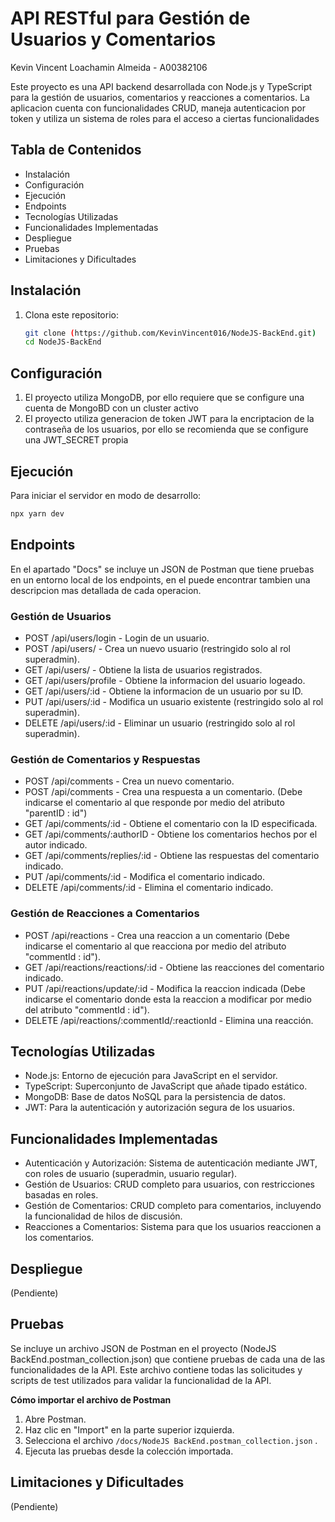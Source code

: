 # API RESTful para Gestión de Usuarios y Comentarios
Kevin Vincent Loachamin Almeida - A00382106


Este proyecto es una API backend desarrollada con Node.js y TypeScript para la gestión de usuarios, comentarios y reacciones a comentarios. La aplicacion cuenta con funcionalidades CRUD, maneja autenticacion por token y utiliza un sistema de roles para el acceso a ciertas funcionalidades 

## Tabla de Contenidos
- Instalación
- Configuración
- Ejecución
- Endpoints
- Tecnologías Utilizadas
- Funcionalidades Implementadas
- Despliegue
- Pruebas
- Limitaciones y Dificultades

## Instalación

1. Clona este repositorio:
    ```bash
    git clone (https://github.com/KevinVincent016/NodeJS-BackEnd.git)
    cd NodeJS-BackEnd
    ```

## Configuración

1. El proyecto utiliza MongoDB, por ello requiere que se configure una cuenta de MongoBD con un cluster activo
2. El proyecto utiliza generacion de token JWT para la encriptacion de la contraseña de los usuarios, por ello se recomienda que se configure una JWT_SECRET propia

## Ejecución

Para iniciar el servidor en modo de desarrollo:

```bash
npx yarn dev
```

## Endpoints
En el apartado "Docs" se incluye un JSON de Postman que tiene pruebas en un entorno local de los endpoints, en el puede encontrar tambien una descripcion mas detallada de cada operacion.

### Gestión de Usuarios
- POST /api/users/login - Login de un usuario.
- POST /api/users/ - Crea un nuevo usuario (restringido solo al rol superadmin).
- GET /api/users/ - Obtiene la lista de usuarios registrados.
- GET /api/users/profile - Obtiene la informacion del usuario logeado.
- GET /api/users/:id - Obtiene la informacion de un usuario por su ID.
- PUT /api/users/:id - Modifica un usuario existente (restringido solo al rol superadmin).
- DELETE /api/users/:id - Eliminar un usuario (restringido solo al rol superadmin).

### Gestión de Comentarios y Respuestas
- POST /api/comments - Crea un nuevo comentario.
- POST /api/comments - Crea una respuesta a un comentario. (Debe indicarse el comentario al que responde por medio del atributo "parentID : id")
- GET /api/comments/:id - Obtiene el comentario con la ID especificada.
- GET /api/comments/:authorID - Obtiene los comentarios hechos por el autor indicado.
- GET /api/comments/replies/:id - Obtiene las respuestas del comentario indicado.
- PUT /api/comments/:id - Modifica el comentario indicado.
- DELETE /api/comments/:id - Elimina el comentario indicado.
  
### Gestión de Reacciones a Comentarios
- POST /api/reactions - Crea una reaccion a un comentario (Debe indicarse el comentario al que reacciona por medio del atributo "commentId : id").
- GET /api/reactions/reactions/:id - Obtiene las reacciones del comentario indicado.
- PUT /api/reactions/update/:id - Modifica la reaccion indicada (Debe indicarse el comentario donde esta la reaccion a modificar por medio del atributo "commentId : id").
- DELETE /api/reactions/:commentId/:reactionId - Elimina una reacción.


## Tecnologías Utilizadas
- Node.js: Entorno de ejecución para JavaScript en el servidor.
- TypeScript: Superconjunto de JavaScript que añade tipado estático.
- MongoDB: Base de datos NoSQL para la persistencia de datos.
- JWT: Para la autenticación y autorización segura de los usuarios.

## Funcionalidades Implementadas
- Autenticación y Autorización: Sistema de autenticación mediante JWT, con roles de usuario (superadmin, usuario regular).
- Gestión de Usuarios: CRUD completo para usuarios, con restricciones basadas en roles.
- Gestión de Comentarios: CRUD completo para comentarios, incluyendo la funcionalidad de hilos de discusión.
- Reacciones a Comentarios: Sistema para que los usuarios reaccionen a los comentarios.

## Despliegue
(Pendiente)

## Pruebas
Se incluye un archivo JSON de Postman en el proyecto (NodeJS BackEnd.postman_collection.json) que contiene pruebas de cada una de las funcionalidades de la API.
Este archivo contiene todas las solicitudes y scripts de test utilizados para validar la funcionalidad de la API.

 
**Cómo importar el archivo de Postman**

1. Abre Postman.
2. Haz clic en "Import" en la parte superior izquierda.
3. Selecciona el archivo `/docs/NodeJS BackEnd.postman_collection.json` .
4. Ejecuta las pruebas desde la colección importada.



## Limitaciones y Dificultades
(Pendiente)
